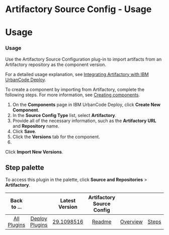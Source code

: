 
Artifactory Source Config - Usage
=================================

# Usage



### Usage




 Use the Artifactory Source Configuration plug-in to import artifacts from an Artifactory repository as 
the component version.


For a detailed usage explanation, see [Integrating Artifactory with IBM UrbanCode 
Deploy](https://www.urbancode.com/2017/02/15/integrating-artifactory-ibm-urbancode-deploy/).


To create a component by 
importing from Artifactory, complete the following steps. For more information, see [Creating 
components](http://www-01.ibm.com/support/knowledgecenter/SS4GSP_6.2.1/com.ibm.udeploy.doc/topics/comp_create.html 
"Creating components").


1. On the **Components** page in IBM UrbanCode Deploy, click **Create New Component**.
2. In 
the **Source Config Type** list, select **Artifactory**.
3. Provide all of the necessary information, such as the 
**Artifactory URL** and **Repository** name.
4. Click **Save**.
5. Click the **Versions** tab for the component.
6. 
Click **Import New Versions**.


Step palette
------------


To access this plugin in the palette, click **Source and 
Repositories** > **Artifactory**.




|Back to ...||Latest Version|Artifactory Source Config |||||
| :---: | :---: | :---: | :---: | :---: | :---: | :---: | :---: |
|[All Plugins](../../index.md)|[Deploy Plugins](../README.md)|[29.1098516](https://raw.githubusercontent.com/UrbanCode/IBM-UCD-PLUGINS/main/files/ArtifactorySourceConfig/ArtifactorySourceConfig-29.1098516.zip)|[Readme](README.md)|[Overview](overview.md)|[Steps](steps.md)|[Roles](roles.md)|[Downloads](downloads.md)|
